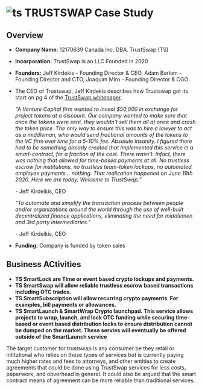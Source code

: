 # ![ts](https://s2.coinmarketcap.com/static/img/coins/200x200/5829.png) TRUSTSWAP Case Study

## Overview

* **Company Name:** 12170639 Canada Inc. DBA. TrustSwap (TS)
* **Incorporation:** TrustSwap is an LLC Founded in 2020
* **Founders:** Jeff Kirdekis - Founding Director & CEO, Adam Barlam - Founding Director and CTO, Joaquim Miro - Founding Director & CGO


* The CEO of Trustswap, Jeff Kirdekis describes how Trustswap got its start on pg 4 of the [TrustSwap whitepaper](https://pdfhost.io/v/7kEISzHai_Trust_Swap_WP_1_1pdf.pdf).

    _“A Venture Capital firm wanted to invest $50,000 in exchange for project tokens at a discount. Our company wanted to make sure that once the tokens were sent, they wouldn’t sell them all at once and crash the token price. The only way to ensure this was to hire a lawyer to act as a middleman, who would send fractional amounts of the tokens to the VC firm over time for a 5-10% fee. Absolute insanity. I figured there had to be something already created that implemented this service in a smart-contract, for a fraction of the cost. There wasn’t. Infact, there was nothing that allowed for time-based payments at all. No trustless  escrow  for  institutions,  no trustless team-token lockups,  no  automated employee payments... nothing. That realization happened on June 19th 2020. Here we are today. Welcome to TrustSwap.”_
    
    \- Jeff Kirdeikis, CEO
    
    _"To automate and simplify the transaction process between people and/or organizations around the world through the use of well-built decentralized finance applications, eliminating the need for middlemen and 3rd party intermediaries."_
    
    \- Jeff Kirdeikis, CEO


* **Funding:** Company is funded by token sales

## Business ACtivities

* **TS SmartLock are Time or event based crypto lockups and payments.**
* **TS SmartSwap will allow reliable trustless escrow based transactions including OTC trades.**
* **TS SmartSubscription will allow recurring crypto payments. For examples, bill payments or allowances.**
* **TS SmartLaunch & SmartWrap Crypto launchpad. This service allows projects to wrap, launch, and lock OTC funding while securing time-based or event based distribution locks to ensure distribution cannot be dumped on the market. These servies will eventually be offered outside of the SmartLaunch service**

The target customer for trustswap is any consumer be they retail or intitutional who relies on these types of services but is currently paying much higher rates and fees to attorneys, and other entities to create agreements that could be done using TrustSwap services for less costs, paperwork, and obverhead in general. It could also be argued that the smart contract means of agreement can be more reliable than traditional services.
